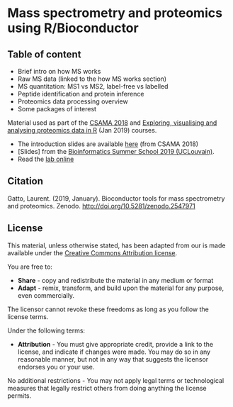# Mass spectrometry and proteomics using R/Bioconductor

## Table of content

- Brief intro on how MS works
- Raw MS data (linked to the how MS works section)
- MS quantitation: MS1 vs MS2, label-free vs labelled
- Peptide identification and protein inference
- Proteomics data processing overview
- Some packages of interest

Material used as part of the [CSAMA
2018](http://www.huber.embl.de/csama2018/) and [Exploring, visualising
and analysing proteomics data in
R](https://training.csx.cam.ac.uk/bioinformatics/event/2759559) (Jan
2019) courses.

- The introduction slides are available [here](http://bit.ly/20180712csama) (from CSAMA 2018)
- [Slides] from the [Bioinformatics Summer School 2019 (UCLouvain)](https://uclouvain-cbio.github.io/BSS2019/).
- Read the [lab online](https://rawgit.com/lgatto/bioc-ms-prot/master/lab.html)


## Citation

Gatto, Laurent. (2019, January). Bioconductor tools for mass
spectrometry and
proteomics. Zenodo. http://doi.org/10.5281/zenodo.2547971

## License

This material, unless otherwise stated, has been adapted from our is
made available under the
[Creative Commons Attribution license](https://creativecommons.org/licenses/by/4.0/).

You are free to:

* **Share** - copy and redistribute the material in any medium or format
* **Adapt** - remix, transform, and build upon the material for any
  purpose, even commercially.

The licensor cannot revoke these freedoms as long as you follow the license terms.

Under the following terms:

* **Attribution** - You must give appropriate credit, provide a link
  to the license, and indicate if changes were made. You may do so in
  any reasonable manner, but not in any way that suggests the licensor
  endorses you or your use.

No additional restrictions - You may not apply legal terms or
technological measures that legally restrict others from doing
anything the license permits.
